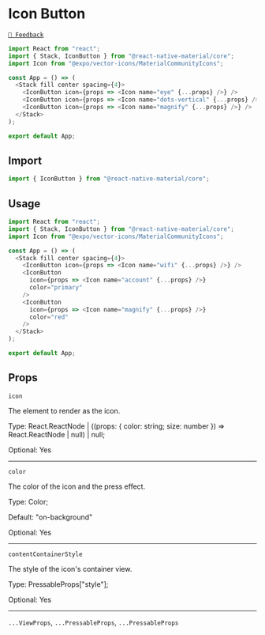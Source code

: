 # Icon Button

[`💬 Feedback`](https://github.com/yamankatby/react-native-material/labels/component%3A%20IconButton)

```js with-preview
import React from "react";
import { Stack, IconButton } from "@react-native-material/core";
import Icon from "@expo/vector-icons/MaterialCommunityIcons";

const App = () => (
  <Stack fill center spacing={4}>
    <IconButton icon={props => <Icon name="eye" {...props} />} />
    <IconButton icon={props => <Icon name="dots-vertical" {...props} />} />
    <IconButton icon={props => <Icon name="magnify" {...props} />} />
  </Stack>
);

export default App;
```

## Import

```js
import { IconButton } from "@react-native-material/core";
```

## Usage

```js with-preview
import React from "react";
import { Stack, IconButton } from "@react-native-material/core";
import Icon from "@expo/vector-icons/MaterialCommunityIcons";

const App = () => (
  <Stack fill center spacing={4}>
    <IconButton icon={props => <Icon name="wifi" {...props} />} />
    <IconButton
      icon={props => <Icon name="account" {...props} />}
      color="primary"
    />
    <IconButton
      icon={props => <Icon name="magnify" {...props} />}
      color="red"
    />
  </Stack>
);

export default App;
```

## Props

`icon`

The element to render as the icon.

Type: React.ReactNode | ((props: { color: string; size: number }) =\> React.ReactNode | null) | null;

Optional: Yes

---

`color`

The color of the icon and the press effect.

Type: Color;

Default: "on-background"

Optional: Yes

---

`contentContainerStyle`

The style of the icon's container view.

Type: PressableProps["style"];

Optional: Yes

---

`...ViewProps`, `...PressableProps`, `...PressableProps`
